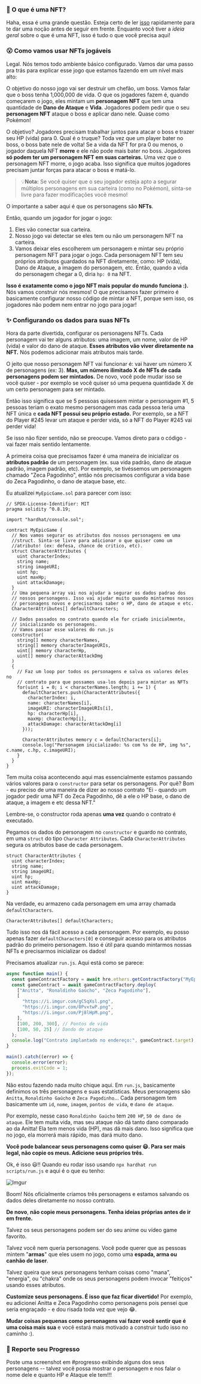### 🤔 O que é uma NFT?

Haha, essa é uma grande questão. Esteja certo de ler [isso](https://github.com/w3b3d3v/buildspace-projects/blob/web3dev-version/NFT_Collection/pt-br/Section_1/Lesson_1_What_Is_A_NFT.md) rapidamente para te dar uma noção antes de seguir em frente. Enquanto você tiver a _ideia geral_ sobre o que é uma NFT, isso é tudo o que você precisa aqui!

### 😮 Como vamos usar NFTs jogáveis

Legal. Nós temos todo ambiente básico configurado. Vamos dar uma passo pra trás para explicar esse jogo que estamos fazendo em um nível mais alto:

O objetivo do nosso jogo vai ser destruir um chefão, um boss. Vamos falar que o boss tenha 1,000,000 de vida. O que os jogadores fazem é, quando começarem o jogo, eles mintam um **personagem NFT** que tem uma quantidade de **Dano de Ataque** e **Vida**. Jogadores podem pedir que o seu **personagem NFT** ataque o boss e aplicar dano nele. Quase como Pokémon!

O objetivo? Jogadores precisam trabalhar juntos para atacar o boss e trazer seu HP (vida) para 0. Qual é o truque? Toda vez que um player bater no boss, o boss bate nele de volta! Se a vida da NFT for pra 0 ou menos, o jogador daquela NFT **morre** e ele não pode mais bater no boss. Jogadores **só podem ter um personagem NFT em suas carteiras.** Uma vez que o personagem NFT morre, o jogo acaba. Isso significa que muitos jogadores precisam juntar forças para atacar o boss e matá-lo.

> 💡**Nota:** Se você quiser que o seu jogador esteja apto a segurar múltiplos personagens em sua carteira (como no Pokémon), sinta-se livre para fazer modificações você mesmo!

O importante a saber aqui é que os personagens são **NFTs**.

Então, quando um jogador for jogar o jogo:

1. Eles vão conectar sua carteira.
2. Nosso jogo vai detectar se eles tem ou não um personagem NFT na carteira.
3. Vamos deixar eles escolherem um personagem e mintar seu próprio personagem NFT para jogar o jogo. Cada personagem NFT tem seu próprios atributos guardados na NFT diretamente, como: HP (vida), Dano de Ataque, a imagem do personagem, etc. Então, quando a vida do personagem chegar a 0, diria `hp: 0` na NFT.

**Isso é exatamente como o jogo NFT mais popular do mundo funciona :).** Nós vamos construir nós mesmos! O que precisamos fazer primeiro é basicamente configurar nosso código de mintar a NFT, porque sem isso, os jogadores não podem nem entrar no jogo para jogar!

### ✨ Configurando os dados para suas NFTs

Hora da parte divertida, configurar os personagens NFTs. Cada personagem vai ter alguns atributos: uma imagem, um nome, valor de HP (vida) e valor do dano de ataque. **Esses atributos vão viver diretamente na NFT.** Nós podemos adicionar mais atributos mais tarde.

O jeito que nosso personagem NFT vai funcionar é: vai haver um número X de personagens (ex: 3). **Mas, um número ilimitado X de NFTs de cada personagens podem ser mintados.** De novo, você pode mudar isso se você quiser - por exemplo se você quiser só uma pequena quantidade X de um certo personagem para ser mintado.

Então isso significa que se 5 pessoas quisessem mintar o personagem #1, 5 pessoas teriam o exato mesmo personagem mas cada pessoa teria uma NFT única e **cada NFT possui seu próprio estado.** Por exemplo, se a NFT do Player #245 levar um ataque e perder vida, só a NFT do Player #245 vai perder vida!

Se isso não fizer sentido, não se preocupe. Vamos direto para o código - vai fazer mais sentido lentamente.

A primeira coisa que precisamos fazer é uma maneira de inicializar os **atributos padrão** de um personagem (ex. sua vida padrão, dano de ataque padrão, imagem padrão, etc). Por exemplo, se tivéssemos um personagem chamado "Zeca Pagodinho", então nós precisamos configurar a vida base do Zeca Pagodinho, o dano de ataque base, etc.

Eu atualizei `MyEpicGame.sol` para parecer com isso:

```solidity
// SPDX-License-Identifier: MIT
pragma solidity ^0.8.19;

import "hardhat/console.sol";

contract MyEpicGame {
  // Nos vamos segurar os atributos dos nossos personagens em uma
  //struct. Sinta-se livre para adicionar o que quiser como um
  //atributo! (ex: defesa, chance de critico, etc).
  struct CharacterAttributes {
    uint characterIndex;
    string name;
    string imageURI;
    uint hp;
    uint maxHp;
    uint attackDamage;
  }
  // Uma pequena array vai nos ajudar a segurar os dados padrao dos
  // nossos personagens. Isso vai ajudar muito quando mintarmos nossos
  // personagens novos e precisarmos saber o HP, dano de ataque e etc.
  CharacterAttributes[] defaultCharacters;

  // Dados passados no contrato quando ele for criado inicialmente,
  // inicializando os personagens.
  // Vamos passar esse valores do run.js
  constructor(
    string[] memory characterNames,
    string[] memory characterImageURIs,
    uint[] memory characterHp,
    uint[] memory characterAttackDmg
  )
  {
    // Faz um loop por todos os personagens e salva os valores deles no
    // contrato para que possamos usa-los depois para mintar as NFTs
    for(uint i = 0; i < characterNames.length; i += 1) {
      defaultCharacters.push(CharacterAttributes({
        characterIndex: i,
        name: characterNames[i],
        imageURI: characterImageURIs[i],
        hp: characterHp[i],
        maxHp: characterHp[i],
        attackDamage: characterAttackDmg[i]
      }));

      CharacterAttributes memory c = defaultCharacters[i];
      console.log("Personagem inicializado: %s com %s de HP, img %s", c.name, c.hp, c.imageURI);
    }
  }
}
```

Tem muita coisa acontecendo aqui mas essencialmente estamos passando vários valores para o `constructor` para setar os personagens. Por quê? Bom - eu preciso de uma maneira de dizer ao nosso contrato "Ei - quando um jogador pedir uma NFT do Zeca Pagodinho, dê a ele o HP base, o dano de ataque, a imagem e etc dessa NFT."

Lembre-se, o constructor roda apenas **uma vez** quando o contrato é executado.

Pegamos os dados do personagem no `constructor` e guardo no contrato, em uma `struct` do tipo `Character Attributes`. Cada `CharacterAttributes` segura os atributos base de cada personagem.

```solidity
struct CharacterAttributes {
  uint characterIndex;
  string name;
  string imageURI;
  uint hp;
  uint maxHp;
  uint attackDamage;
}
```

Na verdade, eu armazeno cada personagem em uma array chamada `defaultCharacters`.

```solidity
CharacterAttributes[] defaultCharacters;
```

Tudo isso nos dá fácil acesso a cada personagem. Por exemplo, eu posso apenas fazer `defaultCharacters[0]` e conseguir acesso para os atributos padrão do primeiro personagem. Isso é útil para quando mintarmos nossas NFTs e precisarmos inicializar os dados!

Precisamos atualizar `run.js`. Aqui está como se parece:

```javascript
async function main() {
  const gameContractFactory = await hre.ethers.getContractFactory("MyEpicGame");
  const gameContract = await gameContractFactory.deploy(
    ["Anitta", "Ronaldinho Gaúcho", "Zeca Pagodinho"],
    [
      "https://i.imgur.com/gC5qXsl.png",
      "https://i.imgur.com/0PvxtwP.png",
      "https://i.imgur.com/Pj8lHpM.png",
    ],
    [100, 200, 300], // Pontos de vida
    [100, 50, 25] // Dando de ataque
  );
  console.log("Contrato implantado no endereço:", gameContract.target);
}

main().catch((error) => {
  console.error(error);
  process.exitCode = 1;
});
```

Não estou fazendo nada muito chique aqui. Em `run.js`, basicamente definimos os três personagens e suas estatísticas. Meus personagens são `Anitta`, `Ronaldinho Gaúcho` e `Zeca Pagodinho`... Cada personagem tem basicamente um `id`, `nome`, `imagem`, `pontos de vida`, e `dano de ataque`.

Por exemplo, nesse caso `Ronaldinho Gaúcho` tem `200 HP`, `50 de dano de ataque`. Ele tem muita vida, mas seu ataque não dá tanto dano comparado ao da Anitta! Ela tem menos vida (HP), mas dá mais dano. Isso significa que no jogo, ela morrerá mais rápido, mas dará muito dano.

**Você pode balancear seus personagens como quiser 😃. Para ser mais legal, não copie os meus. Adicione seus próprios três.**

Ok, é isso 😃!! Quando eu rodar isso usando `npx hardhat run scripts/run.js` e aqui é o que eu tenho:

![Imgur](https://i.imgur.com/pWJ35N2.png)

Boom! Nós oficialmente criamos três personagens e estamos salvando os dados deles diretamente no nosso contrato.

**De novo**, **não copie meus personagens. Tenha ideias próprias antes de ir em frente.**

Talvez os seus personagens podem ser do seu anime ou vídeo game favorito.

Talvez você nem queria personagens. Você pode querer que as pessoas mintem "**armas**" que eles usem no jogo, como uma **espada, arma ou canhão de laser**.

Talvez queira que seus personagens tenham coisas como "mana", "energia", ou "chakra" onde os seus personagens podem invocar "feitiços" usando esses atributos.

**Customize seus personagens. É isso que faz ficar divertido!** Por exemplo, eu adicionei Anitta e Zeca Pagodinho como personagens pois pensei que seria engraçado - e dou risada toda vez que vejo 😂.

**Mudar coisas pequenas como personagens vai fazer você sentir que é uma coisa mais sua** e você estará mais motivado a construir tudo isso no caminho :).

### 🚨 Reporte seu Progresso

Poste uma screenshot em #progresso exibindo alguns dos seus personagens -- talvez você possa mostrar o personagem e nos falar o nome dele e quanto HP e Ataque ele tem!!!
